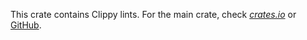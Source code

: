 This crate contains Clippy lints. For the main crate, check
[*crates.io*](https://crates.io/crates/clippy) or
[GitHub](https://github.com/rust-lang/rust-clippy).
